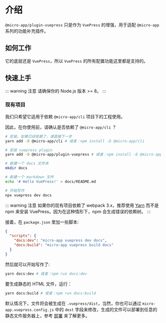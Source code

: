 # 介绍

`@micro-app/plugin-vuepress` 只是作为 `VuePress` 的增强，用于适配 `@micro-app` 系列的功能补充插件。

## 如何工作

它的底层还是 `VuePress`，所以 `VuePress` 的所有配置功能这里都是支持的。

## 快速上手

::: warning 注意
请确保你的 Node.js 版本 >= 8。
:::

### 现有项目

我们只希望它适用于依赖 `@micro-app/cli` 项目下的工程使用。

因此，在你使用前，请确认是否依赖了 `@micro-app/cli` ？

``` bash
# 安装，如果已经依赖了，请直接下一步
yarn add -D @micro-app/cli # 或者：npm install -D @micro-app/cli
```

``` bash
# 安装 vuepress plugin
yarn add -D @micro-app/plugin-vuepress # 或者：npm install -D @micro-app/plugin-vuepress

# 新建一个 docs 文件夹
mkdir docs

# 新建一个 markdown 文件
echo '# Hello VuePress!' > docs/README.md

# 开始写作
npx vuepress dev docs
```

::: warning 注意
如果你的现有项目依赖了 webpack 3.x，推荐使用 [Yarn](https://yarnpkg.com/en/) 而不是 npm 来安装 VuePress。因为在这种情形下，npm 会生成错误的依赖树。
:::

接着，在 `package.json` 里加一些脚本:

``` json
{
  "scripts": {
    "docs:dev": "micro-app vuepress dev docs",
    "docs:build": "micro-app vuepress build docs"
  }
}
```

然后就可以开始写作了:

``` bash
yarn docs:dev # 或者：npm run docs:dev
```

要生成静态的 HTML 文件，运行：

``` bash
yarn docs:build # 或者：npm run docs:build
```

默认情况下，文件将会被生成在 `.vuepress/dist`，当然，你也可以通过 `micro-app.vuepress.config.js` 中的 `dest` 字段来修改，生成的文件可以部署到任意的静态文件服务器上，参考 [部署](basic/deploy.md) 来了解更多。
